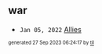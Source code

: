 ## war


* <code>Jan 05, 2022</code> [Allies](2022-01-05T07-33-18-allies.md)

<sup><sub>generated 27 Sep 2023 06:24:17 by <a href='https://github.com/senorprogrammer/til'>til</a></sub></sup>
